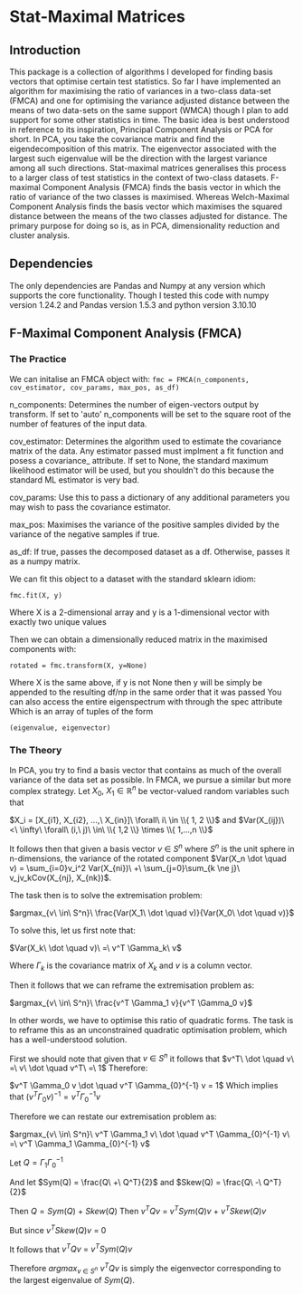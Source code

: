# Stat-Maximal Matrices
## Introduction
This package is a collection of algorithms I developed for finding basis vectors that optimise certain test statistics. So far I have implemented an algorithm for maximising the ratio of variances in a two-class data-set (FMCA) and one for optimising the variance adjusted distance between the means of two data-sets on the same support (WMCA) though I plan to add support for some other statistics in time.
The basic idea is best understood in reference to its inspiration, Principal Component Analysis or PCA for short. In PCA, you take the covariance matrix and find the eigendecomposition of this matrix. The eigenvector associated with the largest such eigenvalue will be the direction with the largest variance among all such directions. Stat-maximal matrices generalises this process to a larger class of test statistics in the context of two-class datasets. F-maximal Component Analysis (FMCA) finds the basis vector in which the ratio of variance of the two classes is maximised. Whereas Welch-Maximal Component Analysis finds the basis vector which maximises the squared distance between the means of the two classes adjusted for distance. The primary purpose for doing so is, as in PCA, dimensionality reduction and cluster analysis.

## Dependencies
The only dependencies are Pandas and Numpy at any version which supports the core functionality. Though I tested this code with numpy version 1.24.2 and Pandas version 1.5.3 and python version 3.10.10

## F-Maximal Component Analysis (FMCA)

### The Practice
We can initalise an FMCA object with: 
`fmc = FMCA(n_components, cov_estimator, cov_params, max_pos, as_df)`

n_components: Determines the number of eigen-vectors output by transform. If set to 'auto' n_components will be set to the square root of the number of features of the input data.

cov_estimator: Determines the algorithm used to estimate the covariance matrix of the data. Any estimator passed must implment a fit function and posess a covariance_ attribute. If set to None, the standard maximum likelihood estimator will be used, but you shouldn't do this because the standard ML estimator is very bad.

cov_params: Use this to pass a dictionary of any additional parameters you may wish to pass the covariance estimator.

max_pos: Maximises the variance of the positive samples divided by the variance of the negative samples if true.

as_df: If true, passes the decomposed dataset as a df. Otherwise, passes it as a numpy matrix.

We can fit this object to a dataset with the standard sklearn idiom:

`fmc.fit(X, y)`

Where X is a 2-dimensional array and y is a 1-dimensional vector with exactly two unique values

Then we can obtain a dimensionally reduced matrix in the maximised components with:

`rotated = fmc.transform(X, y=None) `

Where X is the same above, if y is not None then y will be simply be appended to the resulting df/np in the same order that it was passed
You can also access the entire eigenspectrum with through the spec attribute
Which is an array of tuples of the form 

`(eigenvalue, eigenvector)`

### The Theory
In PCA, you try to find a basis vector that contains as much of the overall variance of the data set as possible. In FMCA, we pursue a similar but more complex strategy. Let $X_0,\ X_1 \in \mathbb{R}^n$ be vector-valued random variables such that 

$X_i = [X_{i1}, X_{i2}, ...,\ X_{in}]\ \forall\ i\ \in \\{ 1, 2 \\}$ and $Var(X_{ij})\ <\ \infty\ \forall\ (i,\ j)\ \in\ \\{ 1,2 \\} \times \\{ 1,...,n \\}$ 

It follows then that given a basis vector $v\ \in\ S^n$ where $S^n$ is the unit sphere in n-dimensions, the variance of the rotated component $Var(X_n \dot \quad v) = \sum_{i=0}v_i^2 Var(X_{ni})\ +\ \sum_{j=0}\sum_{k \ne j}\ v_jv_kCov(X_{nj}, X_{nk})$.

The task then is to solve the extremisation problem: 

$argmax_{v\ \in\ S^n}\ \frac{Var(X_1\ \dot \quad v)}{Var(X_0\ \dot \quad v)}$

To solve this, let us first note that:

$Var(X_k\ \dot \quad v)\ =\ v^T \Gamma_k\ v$

Where $\Gamma_k$ is the covariance matrix of $X_k$ and $v$ is a column vector.

Then it follows that we can reframe the extremisation problem as:

$argmax_{v\ \in\ S^n}\ \frac{v^T \Gamma_1 v}{v^T \Gamma_0 v}$

In other words, we have to optimise this ratio of quadratic forms. The task is to reframe this as an unconstrained quadratic optimisation problem, which has a well-understood solution.

First we should note that given that $v\ \in\ S^n$ it follows that $v^T\ \dot \quad v\ =\ v\ \dot \quad v^T\ =\ 1$ Therefore:

$v^T \Gamma_0 v \dot \quad v^T \Gamma_{0}^{-1} v = 1$
Which implies that $(v^T \Gamma_0 v)^{-1} = v^T \Gamma_{0}^{-1} v$

Therefore we can restate our extremisation problem as:

$argmax_{v\ \in\ S^n}\ v^T \Gamma_1 v\ \dot \quad v^T \Gamma_{0}^{-1} v\ =\ v^T \Gamma_1 \Gamma_{0}^{-1} v$

Let $Q = \Gamma_1 \Gamma_{0}^{-1}$

And let $Sym(Q) = \frac{Q\ +\ Q^T}{2}$ and $Skew(Q) = \frac{Q\ -\ Q^T}{2}$

Then $Q = Sym(Q)\ +\ Skew(Q)$
Then $v^T Q v\ =\ v^T Sym(Q) v\ +\ v^T Skew(Q) v$

But since $v^T Skew(Q) v\ =\ 0$

It follows that $v^T Q v\ =\ v^T Sym(Q) v$

Therefore $argmax_{v\ \in\ S^n}\ v^T Q v$ is simply the eigenvector corresponding to the largest eigenvalue of $Sym(Q)$.

